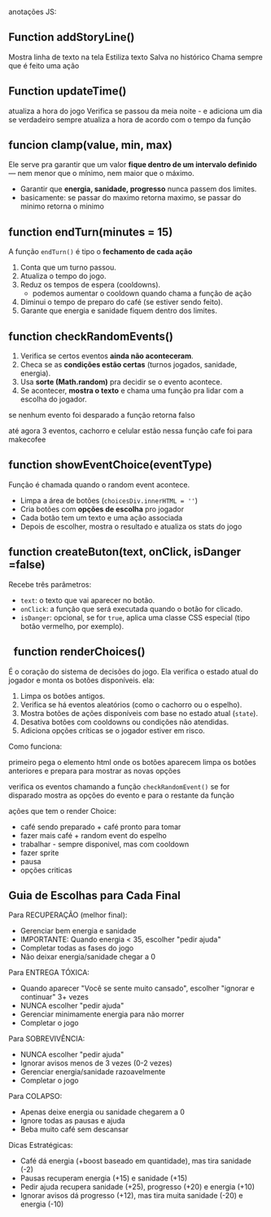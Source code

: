

anotações JS:


## Function addStoryLine()

Mostra linha de texto na tela
Estiliza texto
Salva no histórico
Chama sempre que é feito uma ação


## Function updateTime()

atualiza a hora do jogo
Verifica se passou da meia noite - e adiciona um dia se verdadeiro
sempre atualiza a hora de acordo com o tempo da função

## funcion clamp(value, min, max)

Ele serve pra garantir que um valor **fique dentro de um intervalo definido** — nem menor que o mínimo, nem maior que o máximo.

- Garantir que **energia, sanidade, progresso** nunca passem dos limites.
- basicamente: se passar do maximo retorna maximo, se passar do minimo retorna o minimo

## function endTurn(minutes = 15)

A função `endTurn()` é tipo o **fechamento de cada ação**
1. Conta que um turno passou. 
2. Atualiza o tempo do jogo.
3. Reduz os tempos de espera (cooldowns).
   - podemos aumentar o cooldown quando chama a função de ação
1. Diminui o tempo de preparo do café (se estiver sendo feito).
2. Garante que energia e sanidade fiquem dentro dos limites.


## function checkRandomEvents()

1. Verifica se certos eventos **ainda não aconteceram**.
2. Checa se as **condições estão certas** (turnos jogados, sanidade, energia).
3. Usa **sorte (Math.random)** pra decidir se o evento acontece. 
4. Se acontecer, **mostra o texto** e chama uma função pra lidar com a escolha do jogador.

se nenhum evento foi desparado a função retorna falso

até agora 3 eventos, cachorro e celular estão nessa função 
cafe foi para makecofee

## function showEventChoice(eventType)

Função é chamada quando o random event acontece.

- Limpa a área de botões (`choicesDiv.innerHTML = ''`)
- Cria botões com **opções de escolha** pro jogador
- Cada botão tem um texto e uma ação associada
- Depois de escolher, mostra o resultado e atualiza os stats do jogo

## function createButon(text, onClick, isDanger =false)
Recebe três parâmetros:

-  `text`: o texto que vai aparecer no botão.
- `onClick`: a função que será executada quando o botão for clicado.
- `isDanger`: opcional, se for `true`, aplica uma classe CSS especial (tipo botão vermelho, por exemplo).

##   function renderChoices()

É o coração do sistema de decisões do jogo. 
Ela verifica o estado atual do jogador e monta os botões disponíveis. ela:

1. Limpa os botões antigos.
2. Verifica se há eventos aleatórios (como o cachorro ou o espelho).
3. Mostra botões de ações disponíveis com base no estado atual (`state`).
4. Desativa botões com cooldowns ou condições não atendidas.
5. Adiciona opções críticas se o jogador estiver em risco.

Como funciona:

primeiro pega o elemento html onde os botões aparecem
limpa os botões anteriores e prepara para mostrar as novas opções

verifica os eventos chamando a função `checkRandomEvent()` se for disparado mostra as opções do evento e para o restante da função

ações que tem o render Choice:

- café sendo preparado + café pronto para tomar 
- fazer mais café + random event do espelho
- trabalhar - sempre disponivel, mas com cooldown
- fazer sprite
- pausa
- opções criticas


## Guia de Escolhas para Cada Final

Para RECUPERAÇÃO (melhor final):
- Gerenciar bem energia e sanidade
- IMPORTANTE: Quando energia < 35, escolher "pedir ajuda"
- Completar todas as fases do jogo
- Não deixar energia/sanidade chegar a 0

Para ENTREGA TÓXICA:
- Quando aparecer "Você se sente muito cansado", escolher "ignorar e continuar" 3+ vezes
- NUNCA escolher "pedir ajuda"
- Gerenciar minimamente energia para não morrer
- Completar o jogo

Para SOBREVIVÊNCIA:
- NUNCA escolher "pedir ajuda"
- Ignorar avisos menos de 3 vezes (0-2 vezes)
- Gerenciar energia/sanidade razoavelmente
- Completar o jogo

Para COLAPSO:
- Apenas deixe energia ou sanidade chegarem a 0
- Ignore todas as pausas e ajuda
- Beba muito café sem descansar

Dicas Estratégicas:
- Café dá energia (+boost baseado em quantidade), mas tira sanidade (-2)
- Pausas recuperam energia (+15) e sanidade (+15)
- Pedir ajuda recupera sanidade (+25), progresso (+20) e energia (+10)
- Ignorar avisos dá progresso (+12), mas tira muita sanidade (-20) e energia (-10)
